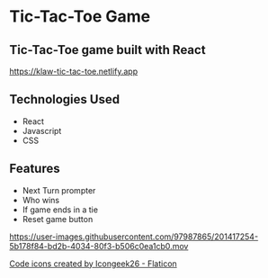 # Tic-Tac-Toe Game 

## Tic-Tac-Toe game built with React

https://klaw-tic-tac-toe.netlify.app

## Technologies Used 

* React
* Javascript
* CSS

## Features

* Next Turn prompter
* Who wins
* If game ends in a tie
* Reset game button




https://user-images.githubusercontent.com/97987865/201417254-5b178f84-bd2b-4034-80f3-b506c0ea1cb0.mov



<a href="https://www.flaticon.com/free-icons/code" title="code icons">Code icons created by Icongeek26 - Flaticon</a>
